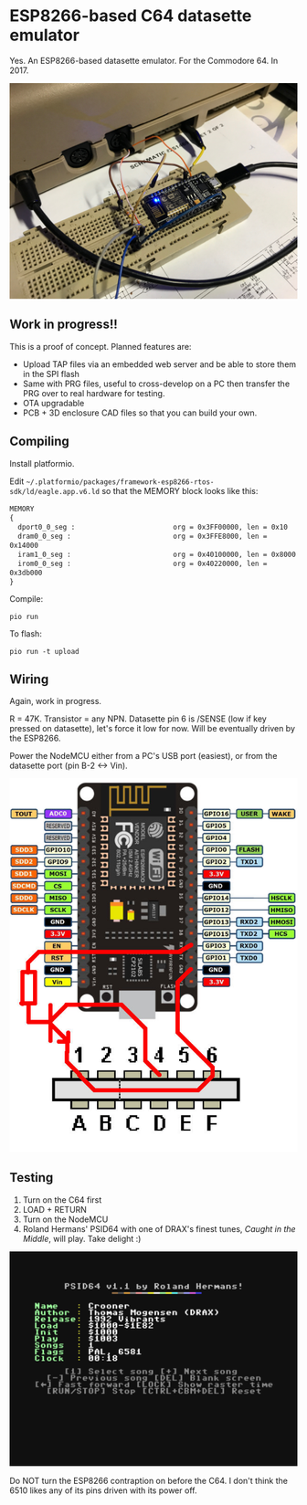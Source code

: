 # ESP8266-based C64 datasette emulator

Yes. An ESP8266-based datasette emulator. For the Commodore 64. In 2017.

![contraption](img/esp8266-c64-contraption.jpg)

## Work in progress!!

This is a proof of concept. Planned features are:

* Upload TAP files via an embedded web server and be able to store them in the SPI flash
* Same with PRG files, useful to cross-develop on a PC then transfer the PRG over to real hardware for testing.
* OTA upgradable
* PCB + 3D enclosure CAD files so that you can build your own.

## Compiling

Install platformio.

Edit `~/.platformio/packages/framework-esp8266-rtos-sdk/ld/eagle.app.v6.ld` so that the MEMORY block looks like this: 

```
MEMORY
{
  dport0_0_seg :                        org = 0x3FF00000, len = 0x10
  dram0_0_seg :                         org = 0x3FFE8000, len = 0x14000
  iram1_0_seg :                         org = 0x40100000, len = 0x8000
  irom0_0_seg :                         org = 0x40220000, len = 0x3db000
}
```

Compile:

```
pio run
```

To flash:

```
pio run -t upload
```

## Wiring

Again, work in progress.

R = 47K. Transistor = any NPN. Datasette pin 6 is /SENSE (low if key pressed on datasette), let's force it low for now. Will be eventually driven by the ESP8266.

Power the NodeMCU either from a PC's USB port (easiest), or from the datasette port (pin B-2 <-> Vin).

![schematic](img/esp8266-datasette.jpg)

## Testing

1. Turn on the C64 first
2. LOAD + RETURN
3. Turn on the NodeMCU
4. Roland Hermans' PSID64 with one of DRAX's finest tunes, _Caught in the Middle_, will play. Take delight :)

![psid64](img/psid64-drax.png)

Do NOT turn the ESP8266 contraption on before the C64. I don't think the 6510 likes any of its pins driven with its power off.

